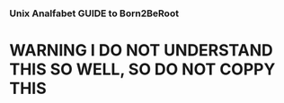 ### Unix Analfabet GUIDE to Born2BeRoot ###
# WARNING I DO NOT UNDERSTAND THIS SO WELL, SO DO NOT COPPY THIS #
